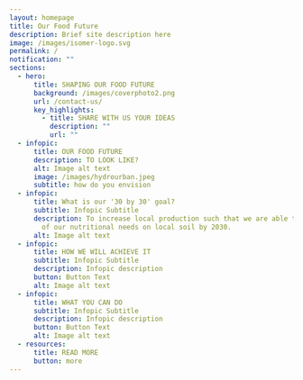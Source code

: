 ```yaml
---
layout: homepage
title: Our Food Future
description: Brief site description here
image: /images/isomer-logo.svg
permalink: /
notification: ""
sections:
  - hero:
      title: SHAPING OUR FOOD FUTURE
      background: /images/coverphoto2.png
      url: /contact-us/
      key_highlights:
        - title: SHARE WITH US YOUR IDEAS
          description: ""
          url: ""
  - infopic:
      title: OUR FOOD FUTURE
      description: TO LOOK LIKE?
      alt: Image alt text
      image: /images/hydrourban.jpeg
      subtitle: how do you envision
  - infopic:
      title: What is our '30 by 30' goal?
      subtitle: Infopic Subtitle
      description: To increase local production such that we are able to produce 30%
        of our nutritional needs on local soil by 2030.
      alt: Image alt text
  - infopic:
      title: HOW WE WILL ACHIEVE IT
      subtitle: Infopic Subtitle
      description: Infopic description
      button: Button Text
      alt: Image alt text
  - infopic:
      title: WHAT YOU CAN DO
      subtitle: Infopic Subtitle
      description: Infopic description
      button: Button Text
      alt: Image alt text
  - resources:
      title: READ MORE
      button: more
---
```

